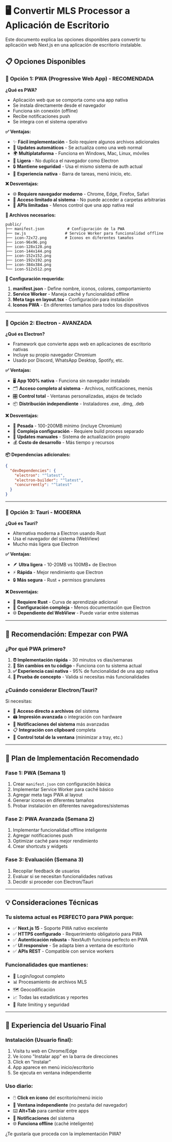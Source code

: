 # 🖥️ Convertir MLS Processor a Aplicación de Escritorio

Este documento explica las opciones disponibles para convertir tu aplicación web Next.js en una aplicación de escritorio instalable.

## 📋 Opciones Disponibles

### 🚀 **Opción 1: PWA (Progressive Web App) - RECOMENDADA**

**¿Qué es PWA?**

- Aplicación web que se comporta como una app nativa
- Se instala directamente desde el navegador
- Funciona sin conexión (offline)
- Recibe notificaciones push
- Se integra con el sistema operativo

**✅ Ventajas:**

- ✨ **Fácil implementación** - Solo requiere algunos archivos adicionales
- 🔄 **Updates automáticos** - Se actualiza como una web normal
- 🌍 **Multiplataforma** - Funciona en Windows, Mac, Linux, móviles
- 💾 **Ligera** - No duplica el navegador como Electron
- 🔒 **Mantiene seguridad** - Usa el mismo sistema de auth actual
- 📱 **Experiencia nativa** - Barra de tareas, menú inicio, etc.

**❌ Desventajas:**

- 🌐 **Requiere navegador moderno** - Chrome, Edge, Firefox, Safari
- 📁 **Acceso limitado al sistema** - No puede acceder a carpetas arbitrarias
- 🔧 **APIs limitadas** - Menos control que una app nativa real

**📁 Archivos necesarios:**

```
public/
├── manifest.json          # Configuración de la PWA
├── sw.js                 # Service Worker para funcionalidad offline
├── icon-72x72.png        # Iconos en diferentes tamaños
├── icon-96x96.png
├── icon-128x128.png
├── icon-144x144.png
├── icon-152x152.png
├── icon-192x192.png
├── icon-384x384.png
└── icon-512x512.png
```

**🔧 Configuración requerida:**

1. **manifest.json** - Define nombre, iconos, colores, comportamiento
2. **Service Worker** - Maneja caché y funcionalidad offline
3. **Meta tags en layout.tsx** - Configuración para instalación
4. **Iconos PWA** - En diferentes tamaños para todos los dispositivos

---

### 🔧 **Opción 2: Electron - AVANZADA**

**¿Qué es Electron?**

- Framework que convierte apps web en aplicaciones de escritorio nativas
- Incluye su propio navegador Chromium
- Usado por Discord, WhatsApp Desktop, Spotify, etc.

**✅ Ventajas:**

- 🖥️ **App 100% nativa** - Funciona sin navegador instalado
- 🗂️ **Acceso completo al sistema** - Archivos, notificaciones, menús
- 🎛️ **Control total** - Ventanas personalizadas, atajos de teclado
- 📦 **Distribución independiente** - Instaladores .exe, .dmg, .deb

**❌ Desventajas:**

- 💾 **Pesada** - 100-200MB mínimo (incluye Chromium)
- 🔧 **Compleja configuración** - Requiere build process separado
- 🔄 **Updates manuales** - Sistema de actualización propio
- 💰 **Costo de desarrollo** - Más tiempo y recursos

**📦 Dependencias adicionales:**

```json
{
  "devDependencies": {
    "electron": "^latest",
    "electron-builder": "^latest",
    "concurrently": "^latest"
  }
}
```

---

### 🍎 **Opción 3: Tauri - MODERNA**

**¿Qué es Tauri?**

- Alternativa moderna a Electron usando Rust
- Usa el navegador del sistema (WebView)
- Mucho más ligera que Electron

**✅ Ventajas:**

- 🪶 **Ultra ligera** - 10-20MB vs 100MB+ de Electron
- ⚡ **Rápida** - Mejor rendimiento que Electron
- 🔒 **Más segura** - Rust + permisos granulares

**❌ Desventajas:**

- 🦀 **Requiere Rust** - Curva de aprendizaje adicional
- 🔧 **Configuración compleja** - Menos documentación que Electron
- 🌐 **Dependiente del WebView** - Puede variar entre sistemas

---

## 🎯 **Recomendación: Empezar con PWA**

### **¿Por qué PWA primero?**

1. **⏰ Implementación rápida** - 30 minutos vs días/semanas
2. **🔄 Sin cambios en tu código** - Funciona con tu sistema actual
3. **✅ Experiencia casi nativa** - 95% de funcionalidad de una app nativa
4. **🧪 Prueba de concepto** - Valida si necesitas más funcionalidades

### **¿Cuándo considerar Electron/Tauri?**

Si necesitas:

- 📁 **Acceso directo a archivos** del sistema
- 🖨️ **Impresión avanzada** o integración con hardware
- 🔔 **Notificaciones del sistema** más avanzadas
- 📋 **Integración con clipboard** completa
- 🎯 **Control total de la ventana** (minimizar a tray, etc.)

---

## 🚀 **Plan de Implementación Recomendado**

### **Fase 1: PWA (Semana 1)**

1. Crear `manifest.json` con configuración básica
2. Implementar Service Worker para caché básico
3. Agregar meta tags PWA al layout
4. Generar iconos en diferentes tamaños
5. Probar instalación en diferentes navegadores/sistemas

### **Fase 2: PWA Avanzada (Semana 2)**

1. Implementar funcionalidad offline inteligente
2. Agregar notificaciones push
3. Optimizar caché para mejor rendimiento
4. Crear shortcuts y widgets

### **Fase 3: Evaluación (Semana 3)**

1. Recopilar feedback de usuarios
2. Evaluar si se necesitan funcionalidades nativas
3. Decidir si proceder con Electron/Tauri

---

## 💡 **Consideraciones Técnicas**

### **Tu sistema actual es PERFECTO para PWA porque:**

- ✅ **Next.js 15** - Soporte PWA nativo excelente
- ✅ **HTTPS configurado** - Requerimiento obligatorio para PWA
- ✅ **Autenticación robusta** - NextAuth funciona perfecto en PWA
- ✅ **UI responsive** - Se adapta bien a ventana de escritorio
- ✅ **APIs REST** - Compatible con service workers

### **Funcionalidades que mantienes:**

- 🔐 Login/logout completo
- 📊 Procesamiento de archivos MLS
- 🗺️ Geocodificación
- 📈 Todas las estadísticas y reportes
- 🔄 Rate limiting y seguridad

---

## 📱 **Experiencia del Usuario Final**

### **Instalación (Usuario final):**

1. Visita tu web en Chrome/Edge
2. Ve ícono "Instalar app" en la barra de direcciones
3. Click en "Instalar"
4. App aparece en menú inicio/escritorio
5. Se ejecuta en ventana independiente

### **Uso diario:**

- 🖱️ **Click en ícono** del escritorio/menú inicio
- 📐 **Ventana independiente** (no pestaña del navegador)
- ⌨️ **Alt+Tab** para cambiar entre apps
- 🔔 **Notificaciones** del sistema
- 🌐 **Funciona offline** (caché inteligente)

¿Te gustaría que proceda con la implementación PWA?
